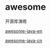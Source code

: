 # awesome
开源库演练

<a href="https://github.com/akullpp/awesome-java">awesome-java-en</a>

<a href="https://github.com/jobbole/awesome-java-cn">awesome-java-cn</a>
